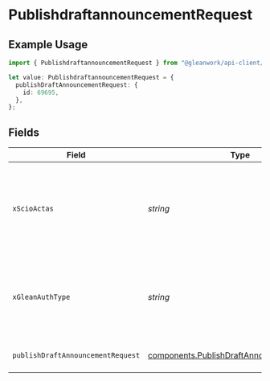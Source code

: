 # PublishdraftannouncementRequest

## Example Usage

```typescript
import { PublishdraftannouncementRequest } from "@gleanwork/api-client/models/operations";

let value: PublishdraftannouncementRequest = {
  publishDraftAnnouncementRequest: {
    id: 69695,
  },
};
```

## Fields

| Field                                                                                                                    | Type                                                                                                                     | Required                                                                                                                 | Description                                                                                                              |
| ------------------------------------------------------------------------------------------------------------------------ | ------------------------------------------------------------------------------------------------------------------------ | ------------------------------------------------------------------------------------------------------------------------ | ------------------------------------------------------------------------------------------------------------------------ |
| `xScioActas`                                                                                                             | *string*                                                                                                                 | :heavy_minus_sign:                                                                                                       | Email address of a user on whose behalf the request is intended to be made (should be non-empty only for global tokens). |
| `xGleanAuthType`                                                                                                         | *string*                                                                                                                 | :heavy_minus_sign:                                                                                                       | Auth type being used to access the endpoint (should be non-empty only for global tokens).                                |
| `publishDraftAnnouncementRequest`                                                                                        | [components.PublishDraftAnnouncementRequest](../../models/components/publishdraftannouncementrequest.md)                 | :heavy_check_mark:                                                                                                       | Publish draft announcement content.                                                                                      |